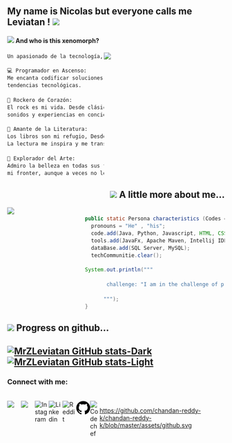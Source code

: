 <h2> My name is Nicolas but everyone calls me Leviatan ! <img src="https://media.tenor.com/gAsYZ5aWAMQAAAAi/league-of-legends-riot-games.gif" width="100"></h2>

#### <img src="https://media.giphy.com/media/VgCDAzcKvsR6OM0uWg/giphy.gif" width="50"> And who is this xenomorph? 

<img align='right' src="https://user-images.githubusercontent.com/117557162/268487720-4f57b49a-21f1-4b8c-97b7-92606de79979.png" width="280">

````bash
Un apasionado de la tecnología, la música,la literatura y del arte. 🚀🎸📚🎨

💻 Programador en Ascenso:
Me encanta codificar soluciones creativas y aprender sobre las últimas
tendencias tecnológicas.

🎵 Rockero de Corazón:
El rock es mi vida. Desde clásicos hasta indie, siempre estoy buscando nuevos
sonidos y experiencias en conciertos en vivo.

📖 Amante de la Literatura:
Los libros son mi refugio, Desde el terror, ciencia ficcion hasta el romance.
La lectura me inspira y me transporta a otros mundos.

🎨 Explorador del Arte:
Admiro la belleza en todas sus formas. Intento trasmitir este sentimiento en
mi fronter, aunque a veces no lo logre :{
````

<h2 align= "right" 

#### <img src="https://media.giphy.com/media/VgCDAzcKvsR6OM0uWg/giphy.gif" width="50"> A little more about me... 

</h2>


<img align='left' src="https://user-images.githubusercontent.com/117557162/268570319-d5b96d84-0f62-4455-a95e-db555cc55680.png" width="180">

```java

public static Persona characteristics (Codes code, Gender pronouns, Tools tools, DataBase dataBase) {
  pronouns = "He" , "his";
  code.add(Java, Python, Javascript, HTML, CSS);
  tools.add(JavaFx, Apache Maven, Intellij IDEA, Scene Builder);
  dataBase.add(SQL Server, MySQL);
  techCommunitie.clear();

System.out.println("""

       challenge: "I am in the challenge of programming a functional life (That does not have bugs)"

      """);
}
```

<h2 align= "left" 

#### <img src="https://media.giphy.com/media/VgCDAzcKvsR6OM0uWg/giphy.gif" width="50"> Progress on github... 

</h2>


<h2 align= "left" 

[![MrZLeviatan GitHub stats-Dark](https://github-readme-stats.vercel.app/api?username=MrZLeviatan&show_icons=true&theme=dark#gh-dark-mode-only)](https://github.com/MrZLeviatan/github-readme-stats#gh-dark-mode-only)
[![MrZLeviatan GitHub stats-Light](https://github-readme-stats.vercel.app/api?username=MrZLeviatan&show_icons=true&theme=dracula#gh-light-mode-only)](https://github.com/MrZLeviatan/github-readme-stats#gh-light-mode-only)

</h2>


<h3 align="left">Connect with me:</h3>


<br/>
<a href="https://www.facebook.com/nicolas.cabreraserrani.3/">
  <img align= "left"  width="32px" src="https://cdn.jsdelivr.net/npm/simple-icons@3.0.1/icons/facebook.svg" />
  </a>
<a href="https://twitter.com/GameIsLife20">
  <img align="left"  Twitter" width="32px" src="https://cdn.jsdelivr.net/npm/simple-icons@3.0.1/icons/twitter.svg" />
</a>
<a href="https://www.instagram.com/leviatan7v7/">
  <img align="left" alt="Instagram" width="32px" src="https://cdn.jsdelivr.net/npm/simple-icons@v3/icons/instagram.svg" />
</a>
<a href="https://open.spotify.com/user/s7likqvu58tnldicndjp0s0yf">
  <img align="left" alt="Linkedin" width="32px" src="https://cdn-icons-png.flaticon.com/512/81/81565.png" />
</a>
<a href="https://www.reddit.com/user/Mrz_Leviatan666">
  <img align="left" alt=" Reddit" width="32px" src="https://cdn.jsdelivr.net/npm/simple-icons@v3/icons/reddit.svg" />
</a>
<a href="https://leetcode.com//">
  <img align="left" alt="Leetcode" width="32px" src="https://github.com/chandan-reddy-k/chandan-reddy-k/blob/master/assets/github.svg" />
</a>
<a href="https://www.codechef.com/users/hemant_x">
  <img align="left" alt=" Codechef" width="22px" src="https://cdn.jsdelivr.net/npm/simple-icons@v3/icons/codechef.svg" />
</a>

https://github.com/chandan-reddy-k/chandan-reddy-k/blob/master/assets/github.svg



<br />

